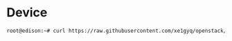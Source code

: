 # Device

```sh
root@edison:~# curl https://raw.githubusercontent.com/xe1gyq/openstack/master/device/setup.sh sh -o - | sh
```


